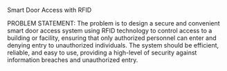 Smart Door Access with RFID

PROBLEM  STATEMENT:
The problem is to design a secure and convenient smart door access system using RFID technology to control access to a building or facility, ensuring that only authorized personnel can enter and denying entry to unauthorized individuals. The system should be efficient, reliable, and easy to use, providing a high-level of security against information breaches and unauthorized entry.
